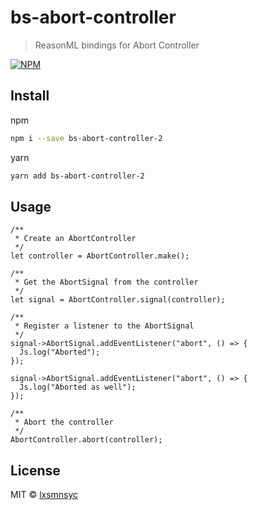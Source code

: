 # bs-abort-controller
> ReasonML bindings for Abort Controller

[![NPM](https://img.shields.io/npm/v/bs-abort-controller-2.svg)](https://www.npmjs.com/package/bs-abort-controller-2)

## Install

npm
```bash
npm i --save bs-abort-controller-2
```

yarn
```bash
yarn add bs-abort-controller-2
```

## Usage

```reason
/**
 * Create an AbortController
 */
let controller = AbortController.make();

/**
 * Get the AbortSignal from the controller
 */
let signal = AbortController.signal(controller);

/**
 * Register a listener to the AbortSignal
 */
signal->AbortSignal.addEventListener("abort", () => {
  Js.log("Aborted");
});

signal->AbortSignal.addEventListener("abort", () => {
  Js.log("Aborted as well");
});

/**
 * Abort the controller
 */
AbortController.abort(controller);
```

## License

MIT © [lxsmnsyc](https://github.com/lxsmnsyc)